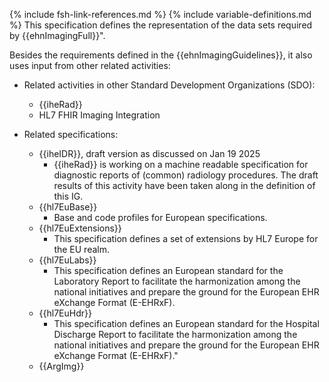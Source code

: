{% include fsh-link-references.md %}
{% include variable-definitions.md %}
This specification defines the representation of the data sets required by {{ehnImagingFull}}".

Besides the requirements defined in the {{ehnImagingGuidelines}}, it also uses input from other related activities:

* Related activities in other Standard Development Organizations (SDO):

  * {{iheRad}}
  * HL7 FHIR Imaging Integration
* Related specifications:
  * {{iheIDR}}, draft version as discussed on Jan 19 2025
    * {{iheRad}} is working on a machine readable specification for diagnostic reports of (common) radiology procedures. The draft results of this activity have been taken along in the definition of this IG.
  * {{hl7EuBase}}
    * Base and code profiles for European specifications.
  * {{hl7EuExtensions}}  
    * This specification defines a set of extensions by HL7 Europe for the EU realm.
  * {{hl7EuLabs}}
    * This specification defines an European standard for the Laboratory Report to facilitate the harmonization among the national initiatives and prepare the ground for the European EHR eXchange Format (E-EHRxF).
  * {{hl7EuHdr}}
    * This specification defines an European standard for the Hospital Discharge Report to facilitate the harmonization among the national initiatives and prepare the ground for the European EHR eXchange Format (E-EHRxF)."
  * {{ArgImg}}
